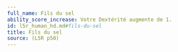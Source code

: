 ```yaml
---
full_name: Fils du sel
ability_score_increase: Votre Dextérité augmente de 1.
id: l5r_human_hd.md#fils-du-sel
title: Fils du sel
source: (L5R p50)
---
```



